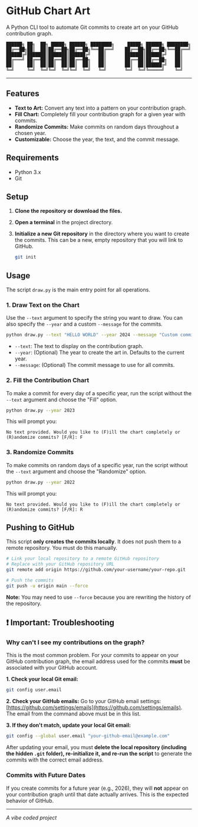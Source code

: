 # GitHub Chart Art

A Python CLI tool to automate Git commits to create art on your GitHub contribution graph.

```
██████╗ ██╗  ██╗ █████╗ ██████╗ ████████╗     █████╗ ██████╗ ████████╗
██╔══██╗██║  ██║██╔══██╗██╔══██╗╚══██╔══╝    ██╔══██╗██╔══██╗╚══██╔══╝
██████╔╝███████║███████║██████╔╝   ██║       ███████║██████╔╝   ██║   
██╔═══╝ ██╔══██║██╔══██║██╔══██╗   ██║       ██╔══██║██╔══██╗   ██║   
██║     ██║  ██║██║  ██║██║  ██║   ██║       ██║  ██║██████╔╝   ██║   
╚═╝     ╚═╝  ╚═╝╚═╝  ╚═╝╚═╝  ╚═╝   ╚═╝       ╚═╝  ╚═╝╚═════╝    ╚═╝   
```

---

## Features

- **Text to Art:** Convert any text into a pattern on your contribution graph.
- **Fill Chart:** Completely fill your contribution graph for a given year with commits.
- **Randomize Commits:** Make commits on random days throughout a chosen year.
- **Customizable:** Choose the year, the text, and the commit message.

## Requirements

- Python 3.x
- Git

## Setup

1.  **Clone the repository or download the files.**
2.  **Open a terminal** in the project directory.
3.  **Initialize a new Git repository** in the directory where you want to create the commits. This can be a new, empty repository that you will link to GitHub.

    ```bash
    git init
    ```

## Usage

The script `draw.py` is the main entry point for all operations.

### 1. Draw Text on the Chart

Use the `--text` argument to specify the string you want to draw. You can also specify the `--year` and a custom `--message` for the commits.

```bash
python draw.py --text "HELLO WORLD" --year 2024 --message "Custom commit message"
```

- `--text`: The text to display on the contribution graph.
- `--year`: (Optional) The year to create the art in. Defaults to the current year.
- `--message`: (Optional) The commit message to use for all commits.

### 2. Fill the Contribution Chart

To make a commit for every day of a specific year, run the script without the `--text` argument and choose the "Fill" option.

```bash
python draw.py --year 2023
```

This will prompt you:
```
No text provided. Would you like to (F)ill the chart completely or (R)andomize commits? [F/R]: F
```

### 3. Randomize Commits

To make commits on random days of a specific year, run the script without the `--text` argument and choose the "Randomize" option.

```bash
python draw.py --year 2022
```

This will prompt you:
```
No text provided. Would you like to (F)ill the chart completely or (R)andomize commits? [F/R]: R
```

## Pushing to GitHub

This script **only creates the commits locally**. It does not push them to a remote repository. You must do this manually.

```bash
# Link your local repository to a remote GitHub repository
# Replace with your GitHub repository URL
git remote add origin https://github.com/your-username/your-repo.git

# Push the commits
git push -u origin main --force
```

**Note:** You may need to use `--force` because you are rewriting the history of the repository.

## ❗ Important: Troubleshooting

### Why can't I see my contributions on the graph?

This is the most common problem. For your commits to appear on your GitHub contribution graph, the email address used for the commits **must** be associated with your GitHub account.

**1. Check your local Git email:**
```bash
git config user.email
```

**2. Check your GitHub emails:**
Go to your GitHub email settings: [https://github.com/settings/emails](https://github.com/settings/emails). The email from the command above must be in this list.

**3. If they don't match, update your local Git email:**
```bash
git config --global user.email "your-github-email@example.com"
```

After updating your email, you must **delete the local repository (including the hidden `.git` folder), re-initialize it, and re-run the script** to generate the commits with the correct email address.

### Commits with Future Dates

If you create commits for a future year (e.g., 2026), they will **not** appear on your contribution graph until that date actually arrives. This is the expected behavior of GitHub.

---

*A vibe coded project* 